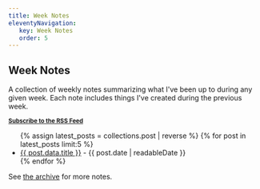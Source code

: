 ```yaml
---
title: Week Notes
eleventyNavigation:
   key: Week Notes
   order: 5
---
```

<h2>Week Notes</h2>
A collection of weekly notes summarizing what I've been up to during any given week. Each note includes things I've created during the previous week.
<p><sub><strong><a href="/feed/feed.xml">Subscribe to the RSS Feed</a></strong></sub></p>


<ul>
{% assign latest_posts = collections.post | reverse %} 
{% for post in latest_posts limit:5 %}
<li><a href="{{post.url}}">{{ post.data.title }}</a> - {{ post.date | readableDate }}</li>
{% endfor %}
</ul>


<p>See <a href="/archive/">the archive</a> for more notes.</p>
